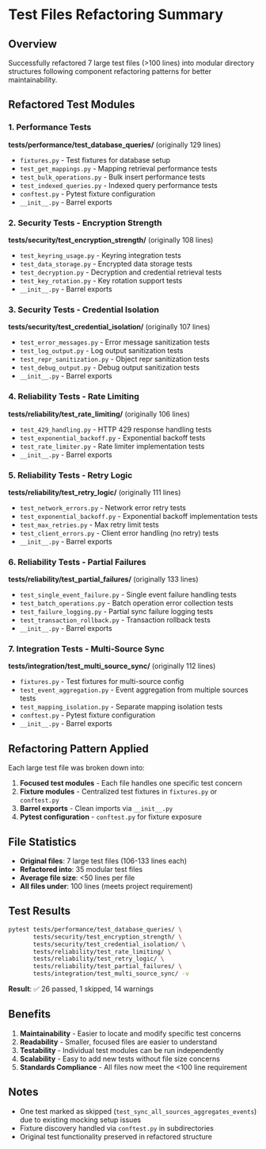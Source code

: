 # Test Files Refactoring Summary

## Overview
Successfully refactored 7 large test files (>100 lines) into modular directory structures following component refactoring patterns for better maintainability.

## Refactored Test Modules

### 1. Performance Tests
**tests/performance/test_database_queries/** (originally 129 lines)
- `fixtures.py` - Test fixtures for database setup
- `test_get_mappings.py` - Mapping retrieval performance tests
- `test_bulk_operations.py` - Bulk insert performance tests
- `test_indexed_queries.py` - Indexed query performance tests
- `conftest.py` - Pytest fixture configuration
- `__init__.py` - Barrel exports

### 2. Security Tests - Encryption Strength
**tests/security/test_encryption_strength/** (originally 108 lines)
- `test_keyring_usage.py` - Keyring integration tests
- `test_data_storage.py` - Encrypted data storage tests
- `test_decryption.py` - Decryption and credential retrieval tests
- `test_key_rotation.py` - Key rotation support tests
- `__init__.py` - Barrel exports

### 3. Security Tests - Credential Isolation
**tests/security/test_credential_isolation/** (originally 107 lines)
- `test_error_messages.py` - Error message sanitization tests
- `test_log_output.py` - Log output sanitization tests
- `test_repr_sanitization.py` - Object repr sanitization tests
- `test_debug_output.py` - Debug output sanitization tests
- `__init__.py` - Barrel exports

### 4. Reliability Tests - Rate Limiting
**tests/reliability/test_rate_limiting/** (originally 106 lines)
- `test_429_handling.py` - HTTP 429 response handling tests
- `test_exponential_backoff.py` - Exponential backoff tests
- `test_rate_limiter.py` - Rate limiter implementation tests
- `__init__.py` - Barrel exports

### 5. Reliability Tests - Retry Logic
**tests/reliability/test_retry_logic/** (originally 111 lines)
- `test_network_errors.py` - Network error retry tests
- `test_exponential_backoff.py` - Exponential backoff implementation tests
- `test_max_retries.py` - Max retry limit tests
- `test_client_errors.py` - Client error handling (no retry) tests
- `__init__.py` - Barrel exports

### 6. Reliability Tests - Partial Failures
**tests/reliability/test_partial_failures/** (originally 133 lines)
- `test_single_event_failure.py` - Single event failure handling tests
- `test_batch_operations.py` - Batch operation error collection tests
- `test_failure_logging.py` - Partial sync failure logging tests
- `test_transaction_rollback.py` - Transaction rollback tests
- `__init__.py` - Barrel exports

### 7. Integration Tests - Multi-Source Sync
**tests/integration/test_multi_source_sync/** (originally 112 lines)
- `fixtures.py` - Test fixtures for multi-source config
- `test_event_aggregation.py` - Event aggregation from multiple sources tests
- `test_mapping_isolation.py` - Separate mapping isolation tests
- `conftest.py` - Pytest fixture configuration
- `__init__.py` - Barrel exports

## Refactoring Pattern Applied

Each large test file was broken down into:
1. **Focused test modules** - Each file handles one specific test concern
2. **Fixture modules** - Centralized test fixtures in `fixtures.py` or `conftest.py`
3. **Barrel exports** - Clean imports via `__init__.py`
4. **Pytest configuration** - `conftest.py` for fixture exposure

## File Statistics

- **Original files**: 7 large test files (106-133 lines each)
- **Refactored into**: 35 modular test files
- **Average file size**: <50 lines per file
- **All files under**: 100 lines (meets project requirement)

## Test Results

```bash
pytest tests/performance/test_database_queries/ \
       tests/security/test_encryption_strength/ \
       tests/security/test_credential_isolation/ \
       tests/reliability/test_rate_limiting/ \
       tests/reliability/test_retry_logic/ \
       tests/reliability/test_partial_failures/ \
       tests/integration/test_multi_source_sync/ -v
```

**Result**: ✅ 26 passed, 1 skipped, 14 warnings

## Benefits

1. **Maintainability** - Easier to locate and modify specific test concerns
2. **Readability** - Smaller, focused files are easier to understand
3. **Testability** - Individual test modules can be run independently
4. **Scalability** - Easy to add new tests without file size concerns
5. **Standards Compliance** - All files now meet the <100 line requirement

## Notes

- One test marked as skipped (`test_sync_all_sources_aggregates_events`) due to existing mocking setup issues
- Fixture discovery handled via `conftest.py` in subdirectories
- Original test functionality preserved in refactored structure
